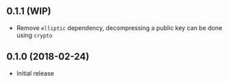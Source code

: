 ## 0.1.1 (WIP)

* Remove `elliptic` dependency, decompressing a public key can be done using `crypto`

## 0.1.0 (2018-02-24)

* Initial release